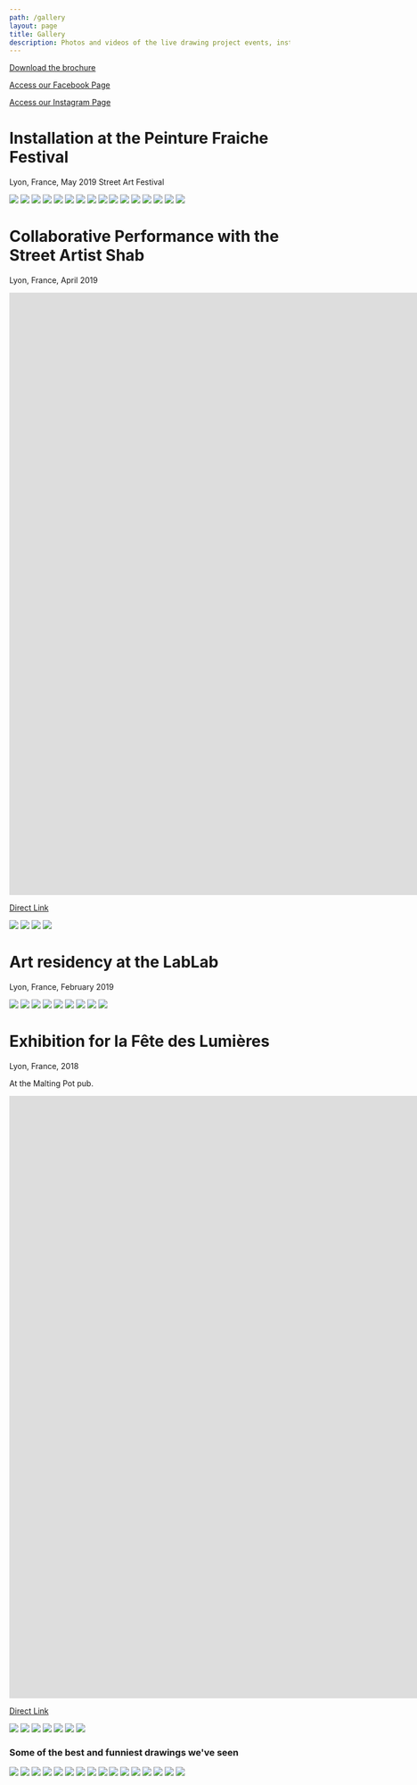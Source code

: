 ```yaml
---
path: /gallery
layout: page
title: Gallery
description: Photos and videos of the live drawing project events, installations and workshpops.
---
```


[Download the brochure](./TheLiveDrawingProject_Brochure_EN.pdf)  
  
[Access our Facebook Page](//facebook.com/TheLiveDrawingProject)   
  
[Access our Instagram Page](//instagram.com/livedrawingproject)


# Installation at the Peinture Fraiche Festival
Lyon, France, May 2019
Street Art Festival  


<photo-grid>
<img src="pf/1.jpg"/>
<img src="pf/b-12.jpg"/>
<img src="pf/b-6.jpg"/>
<img src="pf/b-26.jpg"/>
<img src="pf/b-21.jpg"/>
<img src="pf/b-22.jpg"/>
<img src="pf/b-24.jpg"/>
<img src="pf/b-32.jpg"/>
<img src="pf/b-28.jpg"/>
<img src="pf/b-14.jpg"/>
<img src="pf/b-11.jpg"/>
<img src="pf/b-39.jpg"/>
<img src="pf/b-7.jpg"/>
<img src="pf/b-13.jpg"/>
<img src="pf/b-40.jpg"/>
<img src="pf/b-2.jpg"/>
</photo-grid>


# Collaborative Performance with the Street Artist Shab
Lyon, France, April 2019  


<iframe src="https://player.vimeo.com/video/335872657" frameborder="0" allowfullscreen width="1920" height="1080"></iframe>

[Direct Link](//vimeo.com/335872657)


<photo-grid>
<img src="shab/1.jpg"/>
<img src="shab/2.jpg"/>
<img src="shab/3.jpg"/>
<img src="shab/textcover.jpg"/>
</photo-grid>


# Art residency at the LabLab
Lyon, France, February 2019  

<photo-grid>
<img src="lablab/1.jpg"/>
<img src="lablab/2.jpg"/>
<img src="lablab/3.jpg"/>
<img src="lablab/0.jpg"/>
<img src="lablab/7.jpg"/>
<img src="lablab/6.jpg"/>
<img src="lablab/5.jpg"/>
<img src="lablab/00.jpg"/>
<img src="lablab/aadn.jpg"/>
</photo-grid>


# Exhibition for la Fête des Lumières
Lyon, France, 2018  

At the Malting Pot pub.
<iframe src="https://player.vimeo.com/video/311653956" frameborder="0" allowfullscreen width="1920" height="1080"></iframe>

[Direct Link](https://vimeo.com/311653956)

<photo-grid>
<img src="maltingpot/3.jpg"/>
<img src="maltingpot/screenshot1.jpg"/>
<img src="maltingpot/1.jpg"/>
<img src="maltingpot/2.jpg"/>
<img src="maltingpot/cover.jpg"/>
<img src="maltingpot/5.jpg"/>
<img src="maltingpot/affiche.jpg"/>
</photo-grid>

### Some of the best and funniest drawings we've seen

<photo-grid>
<img src="drawings/2.png"/>
<img src="drawings/3.png"/>
<img src="drawings/4.png"/>
<img src="drawings/5.png"/>
<img src="drawings/6.png"/>
<img src="drawings/7.png"/>
<img src="drawings/8.png"/>
<img src="drawings/9.png"/>
<img src="drawings/10.png"/>
<img src="drawings/11.png"/>
<img src="drawings/12.png"/>
<img src="drawings/13.png"/>
<img src="drawings/14.png"/>
<img src="drawings/15.png"/>
<img src="drawings/16.png"/>
<img src="drawings/17.png"/>
</photo-grid>
